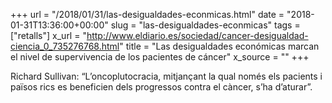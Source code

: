 +++
url = "/2018/01/31/las-desigualdades-econmicas.html"
date = "2018-01-31T13:36:00+00:00"
slug = "las-desigualdades-econmicas"
tags = ["retalls"]
x_url = "http://www.eldiario.es/sociedad/cancer-desigualdad-ciencia_0_735276768.html"
title = "Las desigualdades económicas marcan el nivel de supervivencia de los pacientes de cáncer"
x_source = ""
+++

Richard Sullivan: “L’oncoplutocracia, mitjançant la qual només els pacients i països rics es beneficien dels progressos contra el càncer, s’ha d’aturar”.
